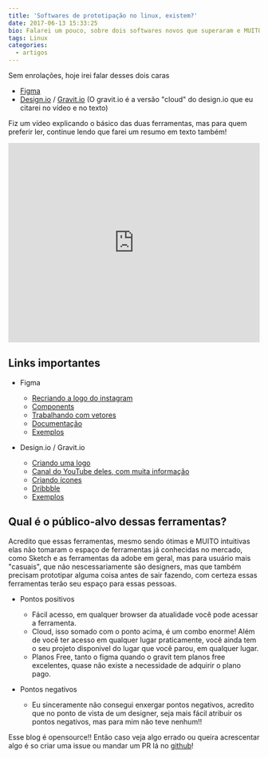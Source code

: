 ```yaml
---
title: 'Softwares de prototipação no linux, existem?'
date: 2017-06-13 15:33:25
bio: Falarei um pouco, sobre dois softwares novos que superaram e MUITO a minha expectativa!!
tags: Linux
categories:
  - artigos
---
```


Sem enrolações, hoje irei falar desses dois caras

- [Figma](https://www.figma.com/)
- [Design.io](https://app.designer.io/) / [Gravit.io](https://gravit.io/workspace) (O gravit.io é a versão "cloud" do design.io que eu citarei no vídeo e no texto)

Fiz um vídeo explicando o básico das duas ferramentas, mas para quem preferir ler, continue lendo que farei um resumo em texto também! 

<div class='embed-container'><iframe style="width: 100%; height: 400px;" src="https://www.youtube.com/embed/FMBFXphyP7w" frameborder="0" allowfullscreen></iframe></div>

## Links importantes
- Figma
  - [Recriando a logo do instagram](https://www.youtube.com/watch?v=DjdSnBwHgD8)
  - [Components](https://www.youtube.com/watch?v=RLRVv7JXvco)
  - [Trabalhando com vetores](https://www.youtube.com/watch?v=b-xDRjf5B-8)
  - [Documentação](https://help.figma.com/)
  - [Exemplos](https://material.uplabs.com/posts/onboarding-icons-animation-interface)

- Design.io / Gravit.io
  - [Criando uma logo](https://medium.com/gravitdesigner/design-a-professional-logo-using-gravit-835408f7fd9d)
  - [Canal do YouTube deles, com muita informação](https://www.youtube.com/channel/UC_HHKxxyeAzbxWDhQw8b7jA/videos)
  - [Criando ícones](https://www.youtube.com/watch?v=NelyeOMVufs)
  - [Dribbble](https://dribbble.com/gravit)
  - [Exemplos](https://gravit.io/discover)



## Qual é o público-alvo dessas ferramentas?

Acredito que essas ferramentas, mesmo sendo ótimas e MUITO intuitivas elas não tomaram o espaço de ferramentas já conhecidas no mercado, como Sketch e as ferramentas da adobe em geral, mas para usuário mais "casuais", que não nescessariamente são designers, mas que também precisam prototipar alguma coisa antes de sair fazendo, com certeza essas ferramentas terão seu espaço para essas pessoas.

- Pontos positivos
  - Fácil acesso, em qualquer browser da atualidade você pode acessar a ferramenta.
  - Cloud, isso somado com o ponto acima, é um combo enorme! Além de você ter acesso em qualquer lugar praticamente, você ainda tem o seu projeto disponivel do lugar que você parou, em qualquer lugar.
  - Planos Free, tanto o figma quando o gravit tem planos free excelentes, quase não existe a necessidade de adquirir o plano pago.

- Pontos negativos
  - Eu sinceramente não consegui enxergar pontos negativos, acredito que no ponto de vista de um designer, seja mais fácil atribuir os pontos negativos, mas para mim não teve nenhum!!


Esse blog é opensource!! Então caso veja algo errado ou queira acrescentar algo é so criar uma issue ou mandar um PR lá no [github](https://github.com/giioohbernini/giioohbernini.github.io/)!
